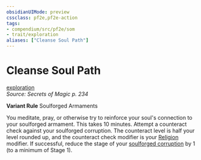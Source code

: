 ```yaml
---
obsidianUIMode: preview
cssclass: pf2e,pf2e-action
tags:
- compendium/src/pf2e/som
- trait/exploration
aliases: ["Cleanse Soul Path"]
---
```

# Cleanse Soul Path
[exploration](exploration.md "Exploration Action & Ability Trait")  
*Source: Secrets of Magic p. 234*  

**Variant Rule** Soulforged Armaments

You meditate, pray, or otherwise try to reinforce your soul's connection to your soulforged armament. This takes 10 minutes. Attempt a counteract check against your soulforged corruption. The counteract level is half your level rounded up, and the counteract check modifier is your [Religion](skills.md#Religion) modifier. If successful, reduce the stage of your [soulforged corruption](soulforged-corruption-som.md) by 1 (to a minimum of Stage 1).
